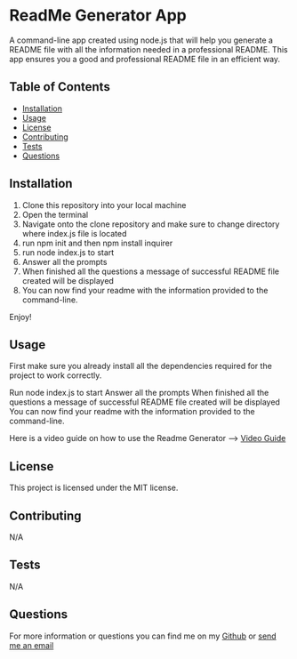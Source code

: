 # ReadMe Generator App
    
A command-line app created using node.js that will help you  generate a README file with all the information needed in a professional README. This app ensures you a good and professional README file in an efficient way.     
    
## Table of Contents
    
- [Installation](#installation)
- [Usage](#usage)
- [License](#license)
- [Contributing](#contributing)
- [Tests](#tests)
- [Questions](#questions)
    
## Installation
1. Clone this repository into your local machine
2. Open the terminal
3. Navigate onto the clone repository and make sure to change directory where index.js file is located
4. run npm init and then npm install inquirer 
5. run node index.js to start
6. Answer all the prompts 
7. When finished all the questions a message of successful README file created will be displayed
8. You can now find your readme with the information provided to the command-line.

Enjoy!
      
    
## Usage
    
First make sure you already install all the dependencies required for the project to work correctly.

Run node index.js to start
Answer all the prompts 
When finished all the questions a message of successful README file created will be displayed
You can now find your readme with the information provided to the command-line.

Here is a video guide on how to use the Readme Generator --> [Video Guide](https://drive.google.com/file/d/1R2xgjDOfGJsJw_DnDnEN75YvW_yV75jq/view)

    

## License
    
This project is licensed under the MIT license.
    

## Contributing
    
N/A
    
## Tests
    
N/A
    
## Questions
    
For more information or questions you can find me on my [Github](https://github.com/ThelmaRivas) or [send me an email](mailto:thelma.rivas00@gmail.com)

    
